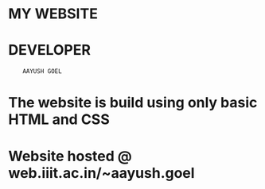 # MY WEBSITE

# DEVELOPER
		AAYUSH GOEL

# The website is build using only basic HTML and CSS

# Website hosted @ web.iiit.ac.in/~aayush.goel